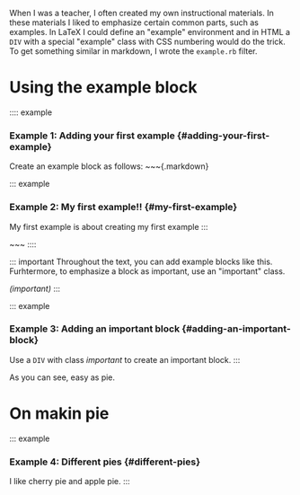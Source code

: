 When I was a teacher, I often created my own instructional materials. In
these materials I liked to emphasize certain common parts, such as
examples. In LaTeX I could define an "example" environment and in HTML a
`DIV` with a special "example" class with CSS numbering would do the
trick. To get something similar in markdown, I wrote the `example.rb`
filter.

# Using the example block

:::: example
### Example 1: Adding your first example {#adding-your-first-example}

Create an example block as follows: \~\~\~{.markdown}

::: example
### Example 2: My first example!! {#my-first-example}

My first example is about creating my first example
:::

\~\~\~
::::

::: important
Throughout the text, you can add example blocks like this. Furhtermore,
to emphasize a block as important, use an "important" class.

*(important)*
:::

::: example
### Example 3: Adding an important block {#adding-an-important-block}

Use a `DIV` with class *important* to create an important block.
:::

As you can see, easy as pie.

# On makin pie

::: example
### Example 4: Different pies {#different-pies}

I like cherry pie and apple pie.
:::
